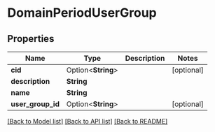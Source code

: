 # DomainPeriodUserGroup

## Properties

Name | Type | Description | Notes
------------ | ------------- | ------------- | -------------
**cid** | Option<**String**> |  | [optional]
**description** | **String** |  |
**name** | **String** |  |
**user_group_id** | Option<**String**> |  | [optional]

[[Back to Model list]](./README.md#documentation-for-models) [[Back to API list]](./README.md#documentation-for-api-endpoints) [[Back to README]](../README.md)

